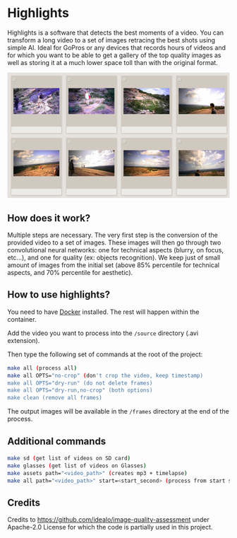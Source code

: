 # Highlights

Highlights is a software that detects the best moments of a video. You can transform a long video to a set of images retracing the best shots using simple AI. Ideal for GoPros or any devices that records hours of videos and for which you want to be able to get a gallery of the top quality images as well as storing it at a much lower space toll than with the original format.

<img src="./img/gallery.png" width="700px" />

## How does it work?

Multiple steps are necessary. The very first step is the conversion of the provided video to a set of images. These images will then go through two convolutional neural networks: one for technical aspects (blurry, on focus, etc...), and one for quality (ex: objects recognition). We keep just of small amount of images from the initial set (above 85% percentile for technical aspects, and 70% percentile for aesthetic).

## How to use highlights?

You need to have <a href="https://www.docker.com/">Docker</a> installed. The rest will happen within the container.

Add the video you want to process into the `/source` directory (.avi extension).

Then type the following set of commands at the root of the project:

```sh
make all (process all)
make all OPTS="no-crop" (don't crop the video, keep timestamp)
make all OPTS="dry-run" (do not delete frames)
make all OPTS="dry-run,no-crop" (both options)
make clean (remove all frames)
```

The output images will be available in the `/frames` directory at the end of the process.

## Additional commands

```sh
make sd (get list of videos on SD card)
make glasses (get list of videos on Glasses)
make assets path="<video_path>" (creates mp3 + timelapse)
make all path="<video_path>" start=<start_second> (process from start seconds, 2 min chunk)
```

## Credits

Credits to https://github.com/idealo/image-quality-assessment under Apache-2.0 License for which the code is partially used in this project.
